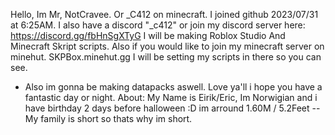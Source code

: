 Hello, Im Mr, NotCravee. Or _C412 on minecraft.
I joined github 2023/07/31 at 6:25AM. I also have a discord "_c412" or join my discord server here: https://discord.gg/fbHnSgXTyG
I will be making Roblox Studio And Minecraft Skript scripts. Also if you would like to join my minecraft server on minehut. SKPBox.minehut.gg
I will be setting my scripts in there so you can see.

- Also im gonna be making datapacks aswell. Love ya'll i hope you have a fantastic day or night.
About: My Name is Eirik/Eric, Im Norwigian and i have birthday 2 days before halloween :D im arround 1.60M / 5.2Feet -- My family is short so thats why im short.

